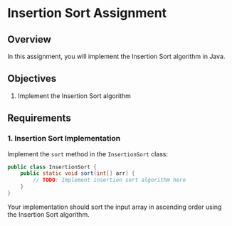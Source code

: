 # Insertion Sort Assignment

## Overview

In this assignment, you will implement the Insertion Sort algorithm in Java.

## Objectives

1. Implement the Insertion Sort algorithm

## Requirements

### 1. Insertion Sort Implementation

Implement the `sort` method in the `InsertionSort` class:

```java
public class InsertionSort {
    public static void sort(int[] arr) {
        // TODO: Implement insertion sort algorithm here
    }
}
```

Your implementation should sort the input array in ascending order using the Insertion Sort algorithm.
